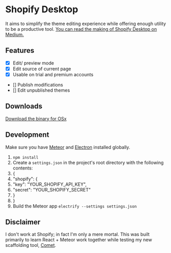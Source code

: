 # Shopify Desktop
It aims to simplify the theme editing experience while offering enough utility to be a productive tool. [You can read the making of Shopify Desktop on Medium.]()

## Features
- [x] Edit/ preview mode
- [x] Edit source of current page
- [x] Usable on trial and premium accounts
- [] Publish modifications
- [] Edit unpublished themes

## Downloads
[Download the binary for OSx]()

## Development
Make sure you have [Meteor](https://www.meteor.com/install) and [Electron](https://github.com/electron-userland/electron-prebuilt) installed globally.
1. `npm install`
2. Create a `settings.json` in the project's root directory with the following contents:
3. {
4. "shopify": {
5. "key": "YOUR_SHOPIFY_API_KEY",
6. "secret": "YOUR_SHOPIFY_SECRET"
7. }
8. }
9. Build the Meteor app `electrify --settings settings.json`

## Disclaimer
I don't work at Shopify; in fact I'm only a mere mortal. This was built primarily to learn React + Meteor work together while testing my new scaffolding tool, [Comet](https://github.com/afang/comet).
